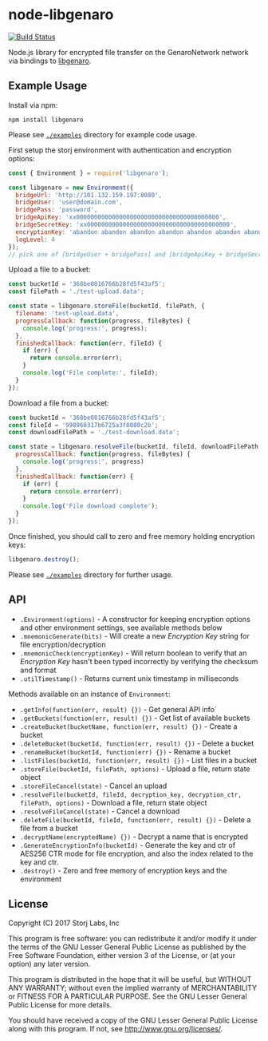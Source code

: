 # node-libgenaro

[![Build Status](https://travis-ci.org/GenaroNetwork/node-libgenaro.svg?branch=master)](https://travis-ci.org/GenaroNetwork/node-libgenaro)

Node.js library for encrypted file transfer on the GenaroNetwork network via bindings to [libgenaro](https://github.com/GenaroNetwork/libgenaro).

## Example Usage

Install via npm:
```
npm install libgenaro
```

Please see [`./examples`](/examples) directory for example code usage.

First setup the storj environment with authentication and encryption options:

```js
const { Environment } = require('libgenaro');

const libgenaro = new Environment({
  bridgeUrl: 'http://101.132.159.197:8080',
  bridgeUser: 'user@domain.com',
  bridgePass: 'password',
  bridgeApiKey: 'xx0000000000000000000000000000000000000000',
  bridgeSecretKey: 'xx0000000000000000000000000000000000000000',
  encryptionKey: 'abandon abandon abandon abandon abandon abandon abandon abandon abandon abandon abandon about',
  logLevel: 4
});
// pick one of [bridgeUser + bridgePass] and [bridgeApiKey + bridgeSecretKey]
```

Upload a file to a bucket:
```js
const bucketId = '368be0816766b28fd5f43af5';
const filePath = './test-upload.data';

const state = libgenaro.storeFile(bucketId, filePath, {
  filename: 'test-upload.data',
  progressCallback: function(progress, fileBytes) {
    console.log('progress:', progress);
  },
  finishedCallback: function(err, fileId) {
    if (err) {
      return console.error(err);
    }
    console.log('File complete:', fileId);
  }
});

```

Download a file from a bucket:

```js
const bucketId = '368be0816766b28fd5f43af5';
const fileId = '998960317b6725a3f8080c2b';
const downloadFilePath = './test-download.data';

const state = libgenaro.resolveFile(bucketId, fileId, downloadFilePath, {
  progressCallback: function(progress, fileBytes) {
    console.log('progress:', progress)
  },
  finishedCallback: function(err) {
    if (err) {
      return console.error(err);
    }
    console.log('File download complete');
  }
});
```

Once finished, you should call to zero and free memory holding encryption keys:

```js
libgenaro.destroy();
```

Please see [`./examples`](/examples) directory for further usage.

## API

- `.Environment(options)` - A constructor for keeping encryption options and other environment settings, see available methods below
- `.mnemonicGenerate(bits)` - Will create a new *Encryption Key* string for file encryption/decryption
- `.mnemonicCheck(encryptionKey)` - Will return boolean to verify that an *Encryption Key* hasn't been typed incorrectly by verifying the checksum and format
- `.utilTimestamp()` - Returns current unix timestamp in milliseconds

Methods available on an instance of `Environment`:

- `.getInfo(function(err, result) {})` - Get general API info`
- `.getBuckets(function(err, result) {})` - Get list of available buckets
- `.createBucket(bucketName, function(err, result) {})` - Create a bucket
- `.deleteBucket(bucketId, function(err, result) {})` - Delete a bucket
- `.renameBucket(bucketId, function(err) {})` - Rename a bucket
- `.listFiles(bucketId, function(err, result) {})` - List files in a bucket
- `.storeFile(bucketId, filePath, options)` - Upload a file, return state object
- `.storeFileCancel(state)` - Cancel an upload
- `.resolveFile(bucketId, fileId, decryption_key, decryption_ctr, filePath, options)` - Download a file, return state object
- `.resolveFileCancel(state)` - Cancel a download
- `.deleteFile(bucketId, fileId, function(err, result) {})` - Delete a file from a bucket
- `.decryptName(encryptedName) {})` - Decrypt a name that is encrypted
- `.GenerateEncryptionInfo(bucketId)` - Generate the key and ctr of AES256 CTR mode for file encryption, and also the index related to the key and ctr.
- `.destroy()` - Zero and free memory of encryption keys and the environment


## License

Copyright (C) 2017 Storj Labs, Inc

This program is free software: you can redistribute it and/or modify
it under the terms of the GNU Lesser General Public License as published by
the Free Software Foundation, either version 3 of the License, or
(at your option) any later version.

This program is distributed in the hope that it will be useful,
but WITHOUT ANY WARRANTY; without even the implied warranty of
MERCHANTABILITY or FITNESS FOR A PARTICULAR PURPOSE.  See the
GNU Lesser General Public License for more details.

You should have received a copy of the GNU Lesser General Public License
along with this program.  If not, see <http://www.gnu.org/licenses/>.

